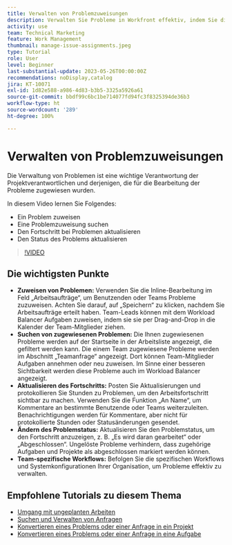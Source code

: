 ```yaml
---
title: Verwalten von Problemzuweisungen
description: Verwalten Sie Probleme in Workfront effektiv, indem Sie die Inline-Bearbeitung und den Workload Balancer für Arbeitsaufträge verwenden, den Fortschritt nachverfolgen und aktualisieren, Problemstatus ändern und teamspezifische Workflows einhalten, um eine nahtlose Projektausführung zu gewährleisten.
activity: use
team: Technical Marketing
feature: Work Management
thumbnail: manage-issue-assignments.jpeg
type: Tutorial
role: User
level: Beginner
last-substantial-update: 2023-05-26T00:00:00Z
recommendations: noDisplay,catalog
jira: KT-10071
exl-id: 1d82e588-a986-4d83-b3b5-3325a5926a61
source-git-commit: bbdf99c6bc1be714077fd94fc3f8325394de36b3
workflow-type: ht
source-wordcount: '289'
ht-degree: 100%

---
```


# Verwalten von Problemzuweisungen

Die Verwaltung von Problemen ist eine wichtige Verantwortung der Projektverantwortlichen und derjenigen, die für die Bearbeitung der Probleme zugewiesen wurden.

In diesem Video lernen Sie Folgendes:

* Ein Problem zuweisen
* Eine Problemzuweisung suchen
* Den Fortschritt bei Problemen aktualisieren
* Den Status des Problems aktualisieren

>[!VIDEO](https://video.tv.adobe.com/v/3419931/?quality=12&learn=on&enablevpops=1)

## Die wichtigsten Punkte

* **Zuweisen von Problemen:** Verwenden Sie die Inline-Bearbeitung im Feld „Arbeitsaufträge“, um Benutzenden oder Teams Probleme zuzuweisen. Achten Sie darauf, auf „Speichern“ zu klicken, nachdem Sie Arbeitsaufträge erteilt haben. Team-Leads können mit dem Workload Balancer Aufgaben zuweisen, indem sie sie per Drag-and-Drop in die Kalender der Team-Mitglieder ziehen. 
* **Suchen von zugewiesenen Problemen:** Die Ihnen zugewiesenen Probleme werden auf der Startseite in der Arbeitsliste angezeigt, die gefiltert werden kann. Die einem Team zugewiesene Probleme werden im Abschnitt „Teamanfrage“ angezeigt. Dort können Team-Mitglieder Aufgaben annehmen oder neu zuweisen. Im Sinne einer besseren Sichtbarkeit werden diese Probleme auch im Workload Balancer angezeigt. 
* **Aktualisieren des Fortschritts:** Posten Sie Aktualisierungen und protokollieren Sie Stunden zu Problemen, um den Arbeitsfortschritt sichtbar zu machen. Verwenden Sie die Funktion „An Name“, um Kommentare an bestimmte Benutzende oder Teams weiterzuleiten. Benachrichtigungen werden für Kommentare, aber nicht für protokollierte Stunden oder Statusänderungen gesendet. 
* **Ändern des Problemstatus:** Aktualisieren Sie den Problemstatus, um den Fortschritt anzuzeigen, z. B. „Es wird daran gearbeitet“ oder „Abgeschlossen“. Ungelöste Probleme verhindern, dass zugehörige Aufgaben und Projekte als abgeschlossen markiert werden können. 
* **Team-spezifische Workflows:** Befolgen Sie die spezifischen Workflows und Systemkonfigurationen Ihrer Organisation, um Probleme effektiv zu verwalten. 


## Empfohlene Tutorials zu diesem Thema

* [Umgang mit ungeplanten Arbeiten](/help/manage-work/issues-requests/handle-unplanned-work.md)
* [Suchen und Verwalten von Anfragen](/help/manage-work/issues-requests/find-requests.md)
* [Konvertieren eines Problems oder einer Anfrage in ein Projekt](/help/manage-work/issues-requests/create-a-project-from-a-request.md)
* [Konvertieren eines Problems oder einer Anfrage in eine Aufgabe](/help/manage-work/issues-requests/convert-issues-to-other-work-items.md)
